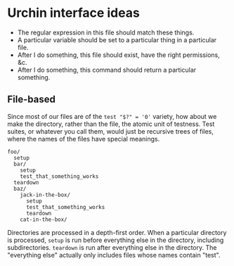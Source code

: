 Urchin interface ideas
===========
* The regular expression in this file should match these things.
* A particular variable should be set to a particular thing in a particular file.
* After I do something, this file should exist, have the right permissions, &c.
* After I do something, this command should return a particular something.

## File-based
Since most of our files are of the `test "$?" = '0'` variety, how about we
make the directory, rather than the file, the atomic unit of testness. Test
suites, or whatever you call them, would just be recursive trees of files,
where the names of the files have special meanings.

    foo/
      setup
      bar/
        setup
        test_that_something_works
      teardown
      baz/
        jack-in-the-box/
          setup
          test_that_something_works
          teardown
        cat-in-the-box/

Directories are processed in a depth-first order. When a particular directory
is processed, `setup` is run before everything else in the directory, including
subdirectories. `teardown` is run after everything else in the directory. The
"everything else" actually only includes files whose names contain "test".

